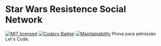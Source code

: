 # Star Wars Resistence Social Network
[![MIT licensed](https://img.shields.io/badge/license-MIT-blue.svg)](LICENSE)
[![Codacy Badge](https://app.codacy.com/project/badge/Grade/4109de5fda7c4b31b423e2f6db57ee72)](https://www.codacy.com/gh/gabrielbo1/letscodetest/dashboard?utm_source=github.com&amp;utm_medium=referral&amp;utm_content=gabrielbo1/letscodetest&amp;utm_campaign=Badge_Grade)
[![Maintainability](https://api.codeclimate.com/v1/badges/af578dc564cc14fd009f/maintainability)](https://codeclimate.com/github/gabrielbo1/letscodetest/maintainability)
Prova para admissão Let's Code.

